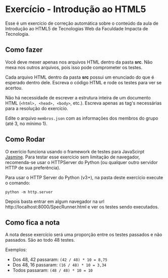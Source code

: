 # Exercício - Introdução ao HTML5

Esse é um exercício de correção automática sobre o conteúdo da aula de Introdução ao HTML5 de Tecnologias Web da Faculdade Impacta de Tecnologia.

## Como fazer

Você deve mexer apenas nos arquivos HTML dentro da pasta **src**. Nâo mexa nos outros arquivos, pois isso pode comprometer os testes. 

Cada arquivo HTML dentro da pasta **src** possui um enunciado do que é esperado dentro dele. Escreva o código HTML e rode os testes para ver se acertou.

Não há necessidade de escrever a estrutura inteira de um documento HTML (`<html>, <head>, <body>`, etc.). Escreva apenas as tag's necessárias para a resolução do exercício.

Edite o arquivo `membros.json` com as informações dos membros do grupo (até 3, no mínimo 1).

## Como Rodar

O exerício funciona usando o framework de testes para JavaScirpt [Jasmine](https://jasmine.github.io). Para testar esse exercício sem limitação de navegador, recomenda-se usar o HTTPServer do Python (ou qualquer outro servidor HTTP de sua preferência).

Para usar o HTTP Server do Python (v3+), na pasta deste exercício execute o comando:

```shell
python -m http.server
```

Depois basta entrar em algum navegador na url http://localhost:8000/SpecRunner.html e ver os testes sendo executados.

## Como fica a nota

A nota desse exercício será uma proporção entre os testes passados e não passados. São ao todo 48 testes.

Exemplos:

- Dos 48, 42 passaram: `(42 / 48) * 10 = 8,75`
- Dos 48, 16 passaram: `(16 / 48) * 10 = 3,34`
- Todos passaram: `(48 / 48) * 10 = 10`
